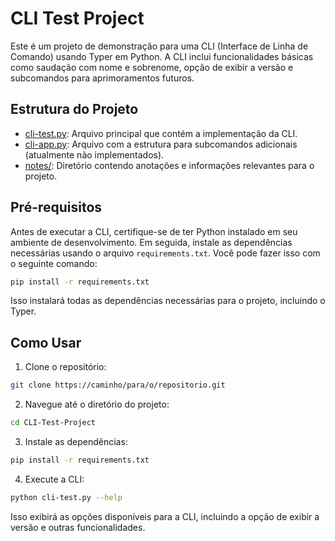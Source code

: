 # CLI Test Project

Este é um projeto de demonstração para uma CLI (Interface de Linha de Comando) usando Typer em Python. A CLI inclui funcionalidades básicas como saudação com nome e sobrenome, opção de exibir a versão e subcomandos para aprimoramentos futuros.

## Estrutura do Projeto

- [cli-test.py](#cli-test.py): Arquivo principal que contém a implementação da CLI.
- [cli-app.py](#cli-app.py): Arquivo com a estrutura para subcomandos adicionais (atualmente não implementados).
- [notes/](#notes/): Diretório contendo anotações e informações relevantes para o projeto.

## Pré-requisitos

Antes de executar a CLI, certifique-se de ter Python instalado em seu ambiente de desenvolvimento. Em seguida, instale as dependências necessárias usando o arquivo `requirements.txt`. Você pode fazer isso com o seguinte comando:

```bash
pip install -r requirements.txt
```

Isso instalará todas as dependências necessárias para o projeto, incluindo o Typer.

## Como Usar

1. Clone o repositório:

```bash
git clone https://caminho/para/o/repositorio.git
```

2. Navegue até o diretório do projeto:

```bash
cd CLI-Test-Project
```

3. Instale as dependências:

```bash
pip install -r requirements.txt
```

4. Execute a CLI:

```bash
python cli-test.py --help
```

Isso exibirá as opções disponíveis para a CLI, incluindo a opção de exibir a versão e outras funcionalidades.

